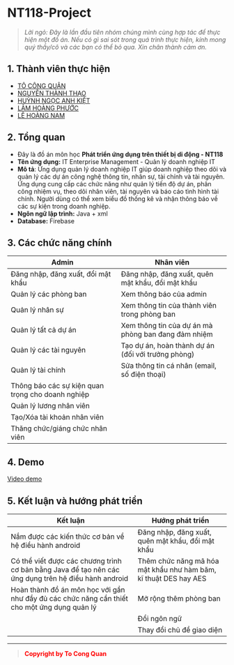 # **NT118-Project**
>_Lời ngỏ: Đây là lần đầu tiên nhóm chúng mình cùng hợp tác để thực hiện một đồ án. Nếu có gì sai sót trong quá trình thực hiện, kính mong quý thầy/cô và các bạn có thể bỏ qua. Xin chân thành cảm ơn._

## 1. Thành viên thực hiện
  + [TÔ CÔNG QUÂN](https://github.com/Zquan315)
  + [NGUYỄN THÀNH THẠO](https://github.com/thaont204)
  + [HUỲNH NGỌC ANH KIỆT](https://github.com/kiethippo)
  + [LÂM HOÀNG PHƯỚC](https://github.com/hpuoc)
  + [LÊ HOÀNG NAM](https://github.com/NamLeeUIT)
## 2. Tổng quan
  * Đây là đồ án môn học **Phát triển ứng dụng trên thiết bị di động - NT118**
  * **Tên ứng dụng:** IT Enterprise Management - Quản lý doanh nghiệp IT
  * **Mô tả**: Ứng dụng quản lý doanh nghiệp IT giúp doanh nghiệp theo dõi và quản lý các dự án công nghệ thông tin, nhân sự, tài chính và tài nguyên. Ứng dụng cung cấp các chức năng như quản lý tiến độ dự án, phân công nhiệm vụ, theo dõi nhân viên, tài nguyên và báo cáo tình hình tài chính. Người dùng có thể xem biểu đồ thống kê và nhận thông báo về các sự kiện trong doanh nghiệp.
  * **Ngôn ngữ lập trình:** Java + xml
  * **Database:** Firebase
## 3. Các chức năng chính
| **Admin**                         | **Nhân viên**                                                             |
|------------------------------------|---------------------------------------------------------------------------|
| Đăng nhập, đăng xuất, đổi mật khẩu | Đăng nhập, đăng xuất, quên mật khẩu, đổi mật khẩu                         |
| Quản lý các phòng ban              | Xem thông báo của admin                                                   |
| Quản lý nhân sự                    | Xem thông tin của thành viên trong phòng ban                              |
| Quản lý tất cả dự án               | Xem thông tin của dự án mà phòng ban đang đảm nhiệm                       |
| Quản lý các tài nguyên             | Tạo dự án, hoàn thành dự án (đối với trưởng phòng)                        |
| Quản lý tài chính                  | Sửa thông tin cá nhân (email, số điện thoại)                              |
| Thông báo các sự kiện quan trọng cho doanh nghiệp |                                                            |
| Quản lý lương nhân viên            |                                                                           |
| Tạo/Xóa tài khoản nhân viên        |                                                                           |
| Thăng chức/giáng chức nhân viên    |                                                                           |

## 4. Demo
[Video demo](https://www.youtube.com/watch?v=rT1AnZl2no8)
## 5. Kết luận và hướng phát triển
| **Kết luận**                                                                                                      | **Hướng phát triển**                                                      |
|-------------------------------------------------------------------------------------------------------------------|---------------------------------------------------------------------------|
| Nắm được các kiến thức cơ bản về hệ điều hành android | Đăng nhập, đăng xuất, quên mật khẩu, đổi mật khẩu         | Thêm chức năng thiết lập ảnh thẻ cho nhân viên                            |
| Có thể viết được các chương trình cơ bản bằng Java để tạo nên các ứng dụng trên hệ điều hành android              | Thêm chức năng mã hóa mật khẩu như hàm băm, kĩ thuật DES hay AES          |
| Hoàn thành đồ án môn học với gần như đầy đủ các chức năng cần thiết cho một ứng dụng quản lý                      | Mở rộng thêm phòng ban                                                    |
|                                                                                                                   | Đổi ngôn ngữ                                                              |
|                                                                                                                   | Thay đổi chủ đề giao diện                                                 |
***
> <span style="color:red;">**Copyright by To Cong Quan**</span> 
